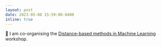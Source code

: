 ```yaml
---
layout: post
date: 2023-05-08 15:59:00-0400
inline: true
---
```


💬 I am co-organising the [Distance-based methods in Machine Learning](https://dbmml.github.io/) workshop.
